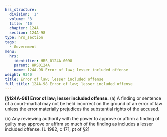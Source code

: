 ```yaml
---
hrs_structure:
  division: '1'
  volume: '3'
  title: '10'
  chapter: 124A
  section: 124A-98
type: hrs_section
tags:
  - Government
menu:
  hrs:
    identifier: HRS_0124A-0098
    parent: HRS0124A
    name: 124A-98 Error of law; lesser included offense
weight: 9340
title: Error of law; lesser included offense
full_title: 124A-98 Error of law; lesser included offense
---
```

**[§124A-98] Error of law; lesser included offense.** (a) A finding or sentence of a court-martial may not be held incorrect on the ground of an error of law unless the error materially prejudices the substantial rights of the accused.

(b) Any reviewing authority with the power to approve or affirm a finding of guilty may approve or affirm so much of the finding as includes a lesser included offense. [L 1982, c 171, pt of §2]
